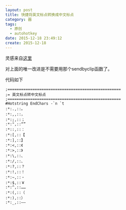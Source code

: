 ```yaml
---
layout: post
title: 快捷将英文标点转换成中文标点
category: 器
tags:
  - 原创
  - autohotkey
date: 2015-12-18 23:49:12
create: 2015-12-18
---
```


灵感来自[这里](http://blog.csdn.net/teshorse/article/details/5754732)

<!-- more -->

对上面的唯一改进是不需要用那个sendbyclip函数了。

代码如下

```
;==================================================
;= 英文标点转中文标点
;==================================================
#Hotstring EndChars -`n `t
:*:.,::。
:*:,,::，
:*:;,::；
:*:",::“”
:*::,::：
:*:[,::【
:*:],::】
:*:<,::《
:*:>,::》
:*:\,::、
:*:/,::、
:*:?,::？
:*:!,::！
:*:~,::・
:*:$,::￥
:*:^,::……
:*:(,::（
:*:),::）
:*:_,::――
```
